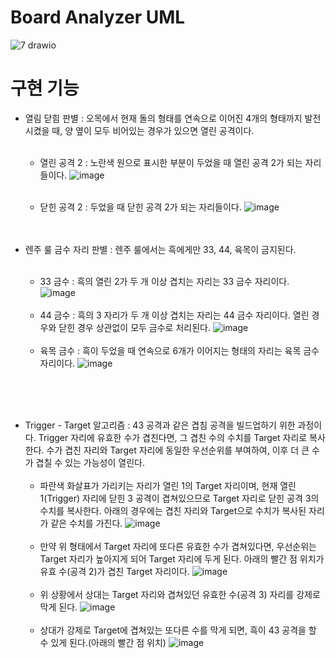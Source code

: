 # Board Analyzer UML
![7 drawio](https://github.com/ssj7509/omok/assets/87068596/58a99ad7-47fd-4ad5-82c2-f38134adf20d)
# 구현 기능
- 열림 닫힘 판별 : 오목에서 현재 돌의 형태를 연속으로 이어진 4개의 형태까지 발전시켰을 때, 양 옆이 모두 비어있는 경우가 있으면 열린 공격이다.
<br><br>
  - 열린 공격 2 : 노란색 원으로 표시한 부분이 두었을 때 열린 공격 2가 되는 자리들이다.
![image](https://github.com/ssj7509/omok/assets/87068596/b37c4ce0-bead-4ff2-9830-442a1f08e491)
<br><br>

  - 닫힌 공격 2 : 두었을 때 닫힌 공격 2가 되는 자리들이다.
![image](https://github.com/ssj7509/omok/assets/87068596/6e5ee77b-68ea-4d1b-b9b9-7e3d73a1f942)
<br><br><br>


- 렌주 룰 금수 자리 판별 : 렌주 룰에서는 흑에게만 33, 44, 육목이 금지된다.
<br><br>
  - 33 금수 : 흑의 열린 2가 두 개 이상 겹치는 자리는 33 금수 자리이다.
![image](https://github.com/ssj7509/omok/assets/87068596/a04e6070-4293-4981-b9da-01bdbb076ae6)
<br><br>
  - 44 금수 : 흑의 3 자리가 두 개 이상 겹치는 자리는 44 금수 자리이다. 열린 경우와 닫힌 경우 상관없이 모두 금수로 처리된다.
![image](https://github.com/ssj7509/omok/assets/87068596/ac937013-25cb-4f1a-a72f-dac493af24c7)
<br><br>
  - 육목 금수 : 흑이 두었을 때 연속으로 6개가 이어지는 형태의 자리는 육목 금수 자리이다.
![image](https://github.com/ssj7509/omok/assets/87068596/b4d530bc-5363-4449-8197-ba40038c72c8)

<br><br><br>
- Trigger - Target 알고리즘 : 43 공격과 같은 겹침 공격을 빌드업하기 위한 과정이다. Trigger 자리에 유효한 수가 겹친다면, 그 겹친 수의 수치를 Target 자리로 복사한다. 수가 겹친 자리와 Target 자리에 동일한 우선순위를 부여하여, 이후 더 큰 수가 겹칠 수 있는 가능성이 열린다.
<br><br>
  - 파란색 화살표가 가리키는 자리가 열린 1의 Target 자리이며, 현재 열린 1(Trigger) 자리에 닫힌 3 공격이 겹쳐있으므로 Target 자리로 닫힌 공격 3의 수치를 복사한다. 아래의 경우에는 겹친 자리와 Target으로 수치가 복사된 자리가 같은 수치를 가진다.
![image](https://github.com/ssj7509/omok/assets/87068596/4515c938-9a8b-4096-aa3f-c00b23ca3e7d)
<br><br>
  - 만약 위 형태에서 Target 자리에 또다른 유효한 수가 겹쳐있다면, 우선순위는 Target 자리가 높아지게 되어 Target 자리에 두게 된다. 아래의 빨간 점 위치가 유효 수(공격 2)가 겹친 Target 자리이다.
    ![image](https://github.com/ssj7509/omok/assets/87068596/aec97b12-7a1d-4398-9166-618599c94bba)
<br><br>
  - 위 상황에서 상대는 Target 자리와 겹쳐있던 유효한 수(공격 3) 자리를 강제로 막게 된다.
  ![image](https://github.com/ssj7509/omok/assets/87068596/ad503c4f-e131-4552-ae6a-03faefa8e9e7)
<br><br>
  - 상대가 강제로 Target에 겹쳐있는 또다른 수를 막게 되면, 흑이 43 공격을 할 수 있게 된다.(아래의 빨간 점 위치)
![image](https://github.com/ssj7509/omok/assets/87068596/a83d5492-a696-4b7e-986d-742b7d050e7c)

